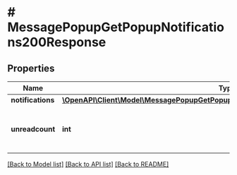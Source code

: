 # # MessagePopupGetPopupNotifications200Response

## Properties

Name | Type | Description | Notes
------------ | ------------- | ------------- | -------------
**notifications** | [**\OpenAPI\Client\Model\MessagePopupGetPopupNotifications200ResponseNotificationsInner[]**](MessagePopupGetPopupNotifications200ResponseNotificationsInner.md) |  |
**unreadcount** | **int** | the number of unread message for the given user | [default to null]

[[Back to Model list]](../../README.md#models) [[Back to API list]](../../README.md#endpoints) [[Back to README]](../../README.md)

